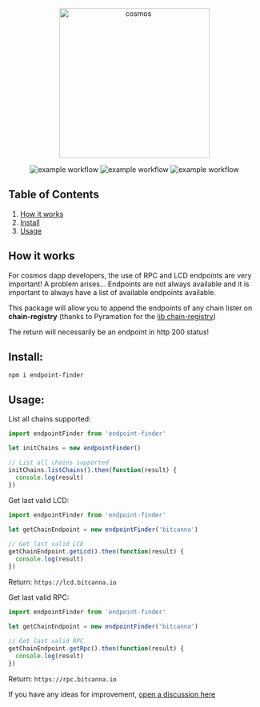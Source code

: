 <div align="center">

<img width="300" alt="cosmos" src="https://user-images.githubusercontent.com/1071490/185792789-ed005cb5-bc78-481f-8993-07b647ebbe13.png">

![example workflow](https://github.com/atmoner/endpoint-finder/actions/workflows/node.js.yml/badge.svg)
![example workflow](https://github.com/atmoner/endpoint-finder/actions/workflows/jest.yml/badge.svg)
![example workflow](https://github.com/atmoner/endpoint-finder/actions/workflows/codacy.yml/badge.svg)

</div>

## Table of Contents
1. [How it works](#how-it-works)
2. [Install](#install)
3. [Usage](#usage)

## How it works

For cosmos dapp developers, the use of RPC and LCD endpoints are very important!
A problem arises... Endpoints are not always available and it is important to always have a list of available endpoints available.

This package will allow you to append the endpoints of any chain lister on **chain-registry** (thanks to Pyramation for the [lib chain-registry](https://github.com/cosmology-tech/chain-registry))

The return will necessarily be an endpoint in http 200 status!

## Install:

```
npm i endpoint-finder
```

## Usage:

List all chains supported:

``` js
import endpointFinder from 'endpoint-finder'

let initChains = new endpointFinder()

// List all chains supported
initChains.listChains().then(function(result) {
  console.log(result)
})
```

Get last valid LCD:

``` js
import endpointFinder from 'endpoint-finder'
 
let getChainEndpoint = new endpointFinder('bitcanna')

// Get last valid LCD 
getChainEndpoint.getLcd().then(function(result) {
  console.log(result)
})
```

Return:
`https://lcd.bitcanna.io`

Get last valid RPC:

``` js
import endpointFinder from 'endpoint-finder'
 
let getChainEndpoint = new endpointFinder('bitcanna')

// Get last valid RPC 
getChainEndpoint.getRpc().then(function(result) {
  console.log(result)
})
```

Return:
`https://rpc.bitcanna.io`

If you have any ideas for improvement, [open a discussion here](https://github.com/atmoner/endpoint-finder/discussions/new?category=ideas)

